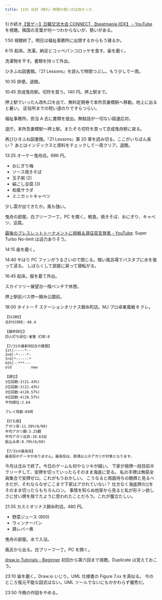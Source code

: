 ```yaml
---
title: 1191 日目（晴れ）時間の使い方は良かった
---
```


引き続き[【音ゲー】日韓交流大会 CONNECT 【beatmania IIDX】 - YouTube](https://www.youtube.com/watch?v=uOLsZe1xz5w)
を視聴。隣国の言葉が何一つわからないが、勢いがある。

1:50 視聴終了。明日は福祉事務所に出頭するからもう寝るか。

8:15 起床。洗濯。納豆とコッペパンコロッケを食す。歯を磨く。

洗濯物を干す。書類を持って外出。

ひきふね図書館。『21 Lessons』を読んで時間つぶし。もう少しで一周。

10:35 排便。退館。

10:45 京成曳舟駅。切符を買う。140 円。押上駅まで。

押上駅でいったん改札口を出て、無料定期券で本所吾妻橋駅へ移動。地上に出ると暑い。
区役所までの短い道のりですらつらい。

福祉事務所。担当 A 氏に書類を提出。無駄話が一切ない超速応対。

退庁。本所吾妻橋駅～押上駅。またぞろ切符を買って京成曳舟駅に戻る。

再びひきふね図書館。『21 Lessons』第 20 章を読み切る。ここがいちばん長い？
あとはインデックスと資料をチェックして一周クリア。退館。

13:25 オーケー曳舟店。696 円。

* おにぎり梅
* ソース焼きそば
* 玉子粥 (2)
* 絹ごし豆腐 (3)
* 和風サラダ
* ミニカットキャベツ

少し雲が出てきたか。風も強い。

曳舟の部屋。白ブリーフ一丁。PC を開く。軽食。焼きそば、おにぎり、キャベツ、豆腐。

[最後のブレスレットトーナメントに挑戦＆遠征収支発表 - YouTube](https://www.youtube.com/watch?v=z45zzecheOc):
Super Turbo No-limit は迫力ありそう。

14:15 歯を磨く。

14:40 やはり PC ファンがうるさいので閉じる。暗い風呂場でバスタブに水を張って浸る。
しばらくして部屋に戻って寝転がる。

16:45 起床。服を着て外出。

スカイツリー展望台一階ベンチで休憩。

押上駅前バス停～錦糸公園前。

18:00 タイトー F ステーションオリナス錦糸町店。MJ プロ卓東風戦 8 クレ。

```text
【SCORE】
合計SCORE:-66.4

【最終段位】
四人打ち段位:雀聖 幻球:8

【7/31の最新8試合の履歴】
1st|-----*--
2nd|-*----*-
3rd|*------*
4th|--***---
old         new

【順位】
1位回数:3(21.43%)
2位回数:3(21.43%)
3位回数:4(28.57%)
4位回数:4(28.57%)
平均順位:2.64

プレイ局数:69局

【打ち筋】
アガリ率:11.59%(8/69)
平均アガリ翻:3.25翻
平均アガリ巡目:10.63巡
振込み率:8.70%(6/69)

【7/31の最高役】
最高役のデータがありません。最高役は、跳満以上のアガリが対象となります。
```

今月は沈みで終了。今日のゲームも何やらツキが細い。
下家が捨牌一段目前半でリーチして、安牌を切っていったらそのまま海底に至る。
私の手牌は無筋全員集合で安牌ゼロ。これがもうおかしい。
こうなると両面待ちの聴牌と見るべきだが、それならなぜここまで下家はアガれていない？
仕方なく海底牌の🀟をそのまま切ったらもちろんロン。
事情を知らぬ他家から見ると私が形テン欲しさに甘い牌を捨てたように思われたことだろう。これが腹立たしい。

21:35 カスミオリナス錦糸町店。480 円。

* 野菜ジュース (900)
* ウィンナーパン
* 鶏レバー煮

曳舟の部屋。水で入浴。

風呂から出る。白ブリーフ一丁。PC を開く。

[draw.io Tutorials - Beginner](https://www.youtube.com/playlist?list=PLX6xdk86h_0xpW82Q0YkdN6xpHa6hvHjO)
初回から第六回まで視聴。Duplicate は覚えておこう。

23:10 歯を磨く。Draw.io いじり。UML 仕様書の Figure 7.xx を真似る。
今のところ復元不能な図式はない。UML ツールでないにもかかわらず優秀だ。

23:50 今晩の作図をやめる。
